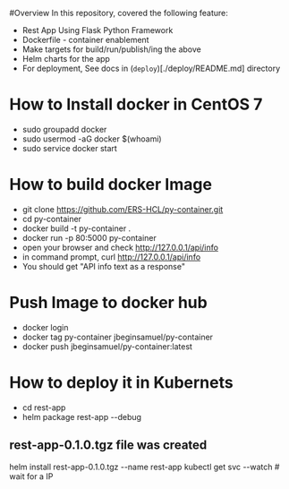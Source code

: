 #Overview
  In this repository, covered the following feature:
- Rest App Using Flask Python Framework
- Dockerfile - container enablement
- Make targets for build/run/publish/ing the above
- Helm charts for the app
- For deployment, See docs in (`deploy`)[./deploy/README.md] directory

# How to Install docker in CentOS 7
- sudo groupadd docker
- sudo usermod -aG docker $(whoami)
- sudo service docker start

# How to build docker Image
- git clone https://github.com/ERS-HCL/py-container.git
- cd py-container
- docker build -t py-container .
- docker run -p 80:5000 py-container
- open your browser and check http://127.0.0.1/api/info
- in command prompt, curl http://127.0.0.1/api/info
- You should get "API info text as a response"

# Push Image to docker hub
- docker login
- docker tag py-container jbeginsamuel/py-container
- docker push jbeginsamuel/py-container:latest

# How to deploy it in Kubernets
- cd rest-app
- helm package rest-app --debug
## rest-app-0.1.0.tgz file was created
helm install rest-app-0.1.0.tgz --name rest-app
kubectl get svc --watch # wait for a IP

